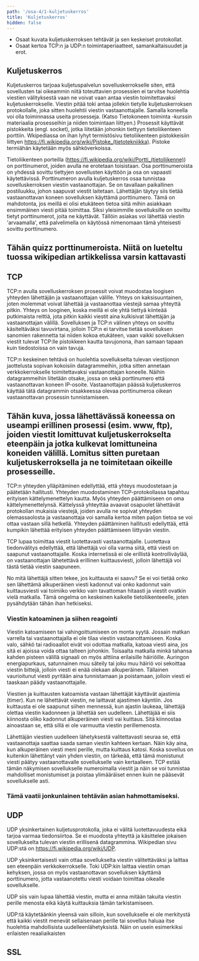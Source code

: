 ```yaml
---
path: '/osa-4/1-kuljetuskerros'
title: 'Kuljetuskerros'
hidden: false
---
```



<text-box variant='learningObjectives' name='Oppimistavoitteet'>

- Osaat kuvata kuljetuskerroksen tehtävät ja sen keskeiset protokollat.
- Osaat kertoa TCP:n ja UDP:n toimintaperiaatteet, samankaltaisuudet ja erot.

</text-box>

<quiznator id="5c498c7c017ffc13eddc84f1"></quiznator>



## Kuljetuskerros

Kuljetuskerros tarjoaa kuljetuspalvelun sovelluskerrokselle siten, että sovellusten tai oikeammin niitä toteuttavien prosessien ei tarvitse huolehtia viestien välityksestä vaan ne voivat vaan antaa viestin toimitettavaksi kuljetuskerrokselle. Viestin pitää toki antaa jollekin tietylle kuljetuskerroksen protokollalle, joka sitten huolehtii viestin vastaanottajalle.  Samalla koneella voi olla toiminnassa useita prosesseja. (Katso Tietokoneen toiminta -kurssin materiaalia prosesseihin ja niiden toimintaan liittyen.) Prosessit käyttävät pistokkeita (engl. socket), jotka liitetään johonkin tiettyyn tietoliikenteen porttiin. Wkipediassa on ihan lyhyt termistösivu tietoliikenteen pistokkeisiin liittyen https://fi.wikipedia.org/wiki/Pistoke_(tietotekniikka). Pistoke termiähän käytetään myös sähköverkoissa. 

Tietoliikenteen porteilla (https://fi.wikipedia.org/wiki/Portti_(tietoliikenne)) on porttinumerot, joiden avulla ne erotetaan toisistaan. Osa porttinumeroista on yhdessä sovittu tiettyjen sovellusten käyttöön ja osa on vapaasti käytettävissä. Porttinumeron avulla kuljetuskerros osaa tunnistaa sovelluskerroksen viestin vastaanottajan. Se on tavallaan paikallinen postiluukku, johon saapuvat viestit laitetaan. Lähettäjän täytyy siis tietää vastaanottavan koneen sovelluksen käyttämä porttinumero. Tämä on mahdotonta, jos meillä ei olisi etukäteen tietoa siitä mihin asiakkaan ensimmäinen viesti pitää toimittaa. Siksi yleisimmille sovelluksille on sovittu tietyt porttinumerot, joita ne käyttävät. Tällöin asiakas voi lähettää viestin 'arvaamalla', että palvelimella on käytössä nimenomaan tämä yhteisesti sovittu porttinumero. 

## Tähän quizz porttinumeroista. Niitä on lueteltu tuossa wikipedian artikkelissa varsin kattavasti

##  TCP

TCP:n avulla sovelluskerroksen prosessit voivat muodostaa loogisen yhteyden lähettäjän ja vastaanottajan välille. Yhteys on kaksisuuntainen, joten molemmat voivat lähettää ja vastaanottaa viestejä samaa yhteyttä pitkin. Yhteys on looginen, koska meillä ei ole yhtä tiettyä kiinteää putkimaista reittiä, jota pitkin kaikki viestit aina kulkisivat lähettäjän ja vastaanottajan välillä. 
Sovelluksen ja TCP:n välinen yhteys on sovittu käsiteltäväksi tavuvirtana, jolloin TCP:n ei tarvitse tietää sovelluksen sanomien rakennetta tai niiden kokoa etukäteen, vaan vaikki sovelluksen viestit tulevat TCP:lle pistokkeen kautta tavujonona, ihan samaan tapaan kuin tiedostoissa on vain tavuja.

TCP:n keskeinen tehtävä on huolehtia sovellukselta tulevan viestijonon jaottelusta sopivan kokoisiin datagrammeihin, jotka sitten annetaan verkkokerrokselle toimitettavaksi vastaanottajan koneelle. Näihin datagrammeihin liitetään otsake, jossa on sekä porttinumero että vastaanottavan koneen IP-osoite. Vastaanottajan päässä kuljetuskerros käyttää tätä datagrammin otsakkeessa olevaa porttinumeroa oikean vastaanottavan prosessin tunnistamiseen.

## Tähän kuva, jossa lähettävässä koneessa  on useampi erillinen prosessi (esim. www, ftp), joiden viestit lomittuvat kuljetuskerrokselta eteenpäin ja jotka kulkevat lomittuneina koneiden välillä. Lomitus sitten puretaan kuljetuskerroksella ja ne toimitetaan oikeille prosesseille.

TCP:n yhteyden ylläpitäminen edellyttää, että yhteys muodostetaan ja päätetään hallitusti. Yhteyden muodostaminen TCP-protokollassa tapahtuu erityisen kättelymenettelyn kautta. Myös yhteyden päättämiseen on oma kättelymenettelynsä. Kättelyssä yhteyttäa avaavat osapuolet lähettävät protokollan mukaisia viestejä, joiden avulla ne sopivat yhteyden olemassaolosta ja vastaanottaja voi samalla kertoa miten paljon tietoa se voi ottaa vastaan sillä hetkellä. Yhteyden päättäminen hallitusti edellyttää, että kumpikin lähettää erityisen yhteyden päättämiseen liittyvän viestin.

TCP lupaa toimittaa viestit luotettavasti vastaanottajalle. Luotettava tiedonvälitys edellyttää, että lähettäjä voi olla varma siitä, että viesti on saapunut vastaanottajalle. Koska internetissä ei ole erillistä kontrolliväylää, on vastaanottajan lähetettävä erillinen kuittausviesti, jolloin lähettäjä voi tästä tietää viestin saapuneen.

No mitä lähettäjä sitten tekee, jos kuittausta ei saavu? Se ei voi tietää onko sen lähettämä alkuperäinen viesti kadonnut vai onko kadonnut vain kuittausviesti vai toimiiko verkko vain tavattoman hitaasti ja viestit ovatkin vielä matkalla. Tämä ongelma on keskeinen kaikelle tietoliikenteeelle, joten pysähdytään tähän ihan hetkiseksi.

### Viestin katoaminen ja siihen reagointi

Viestin katoamiseen tai vahingoittumiseen on monta syytä. Jossain matkan varrella tai vastaanottajalla ei ole tilaa viestin vastaanottamiseen. Koska valo, sähkö tai radioaallot eivät voi odottaa matkalla, katoaa viesti aina, jos sitä ei ajoissa voida ottaa talteen johonkin. Toisaalta matkalla minkä tahansa kahden pisteen välillä signaali on myös alttiina erilaisille häiriöille. Auringon energiapurkaus, satunnainen muu säteily tai joku muu häiriö voi sekoittaa viestin bittejä, jolloin viesti ei enää olekaan alkuperäinen. 
Tällainen vaurioitunut viesti pyritään aina tunnistamaan ja poistamaan, jolloin viesti ei taaskaan päädy vastaanottajalle.

Viestien ja kuittausten katoamista vastaan lähettäjät käyttävät ajastimia (timer). Kun ne lähettävät viestin, ne laittavat ajastimen käyntiin. Jos kuittausta ei ole saapunut siihen mennessä, kun ajastin laukeaa, lähettäjä olettaa viestin kadonneen ja lähettää sen uudelleen. Lähettäjää ei siis kiinnosta oliko kadonnut alkuperäinen viesti vai kuittaus. Sitä kiinnostaa ainoastaan se, että sillä ei ole varmuutta viestin perillemenosta.

Lähettäjän viestien uudelleen lähetyksestä valitettavasti seuraa se, että vastaanottaja saattaa saada saman viestin kahteen kertaan.
Näin käy aina, kun alkuperäinen viesti meni perille, mutta kuittaus katosi. Koska sovellus on kuitenkin lähettänyt vain yhden viestin, on tärkeää, että tämä monistunut viesti päätyy vastaanottavalle sovellukselle vain kertaalleen. TCP estää tämän näkymisen sovellukselle numeroimalla viestit ja näin se voi tunnistaa mahdolliset monistumiset ja poistaa ylimääräiset ennen kuin ne pääsevät sovellukselle asti.

### Tämä vaatii jonkunlainen tehtävän asian hahmottamiseksi.


## UDP

UDP yksinkertainen kuljetusprotokolla, joka ei välitä luotettavuudesta eikä tarjoa varmaa tiedonsiirtoa. Se ei muodosta yhteyttä ja käsittelee jokaisen sovellukselta tulevan viestin erillisenä datagrammina. Wikipedian sivu UDP:stä on https://fi.wikipedia.org/wiki/UDP.

UDP yksinkertaisesti vain ottaa sovellukselta viestin välitettäväksi ja laittaa sen eteenpäin verkkokerrokselle. Toki UDP:kin laittaa viestiin oman kehyksen, jossa on myös vastaanottavan sovelluksen käyttämä porttinumero, jotta vastaanotettu viesti voidaan toimittaa oikealle sovellukselle.

UDP siis vain lupaa lähettää viestin, mutta ei anna mitään takuita viestin perille menosta eikä käytä kuittauksia tämän tarkistamiseen.

UDP:tä käytetäänkin yleensä vain silloin, kun sovellukselle ei ole merkitystä että kaikki viestit menevät sellaisenaan perille tai sovellus haluaa itse huolehtia mahdollisista uudelleenlähetyksistä. Näin on usein esimerkiksi erilaisten reaaliaikaisten 





## SSL


